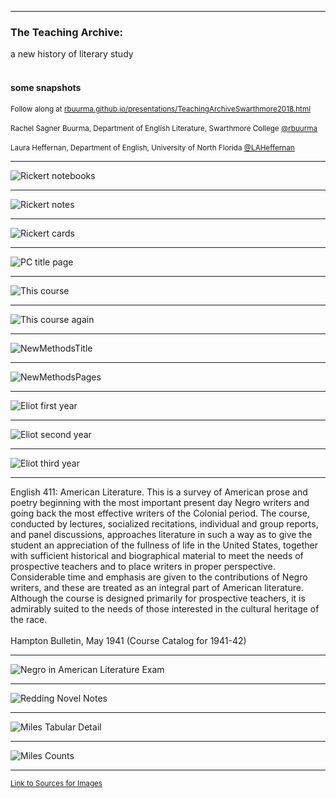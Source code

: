 <section data-background="RickertNotebooks.jpg"></section>

---

### The Teaching Archive: 
a new history of literary study
<br>
<br>
#### some snapshots


<small>Follow along at [rbuurma.github.io/presentations/TeachingArchiveSwarthmore2018.html](rbuurma.github.io/presentations/TeachingArchiveSwarthmore2018.html)</small>
<br>
<br><small>Rachel Sagner Buurma, Department of English Literature, Swarthmore College [@rbuurma](http://twitter.com/rbuurma)</small>
<br>
<br><small>Laura Heffernan, Department of English, University of North Florida [@LAHeffernan](http://twitter.com/LAHeffernan)</small>

---

![Rickert notebooks](RickertNotebooks.jpg)

---

![Rickert notes](RickertNotes.jpg)

---

![Rickert cards](RickertCards.jpg)

---

![PC title page](PracticalCriticism.png)

---

![This course](ThisCourse.png)

---

![This course again](ThisCourseAgain.png)

---

![NewMethodsTitle](NewMethodsTitle.jpg)

---

![NewMethodsPages](NewMethodsPages.jpg)

---

![Eliot first year](EliotFirstYear.jpg)

---

![Eliot second year](EliotSecondYear.jpg)

---

![Eliot third year](EliotThirdYear.jpg)

---

<section style="text-align: left;">
English 411: American Literature. This is a survey of American prose and poetry beginning with the most important present day Negro writers and going back the most effective writers of the Colonial period. The course, conducted by lectures, socialized recitations, individual and group reports, and panel discussions, approaches literature in such a way as to give the student an appreciation of the fullness of life in the United States, together with sufficient historical and biographical material to meet the needs of prospective teachers and to place writers in proper perspective. Considerable time and emphasis are given to the contributions of Negro writers, and these are treated as an integral part of American literature. Although the course is designed primarily for prospective teachers, it is admirably suited to the needs of those interested in the cultural heritage of the race.
<br>
<br>
Hampton Bulletin, May 1941 (Course Catalog for 1941-42)

---

![Negro in American Literature Exam](NegroAmericanLiteratureExam.jpg)

---

![Redding Novel Notes](ReddingNovelNotes.png)

---

![Miles Tabular Detail](MilesTabularDetail.png)

---

![Miles Counts](MilesWordsThing.png)

---

<small>[Link to Sources for Images]()</small>
